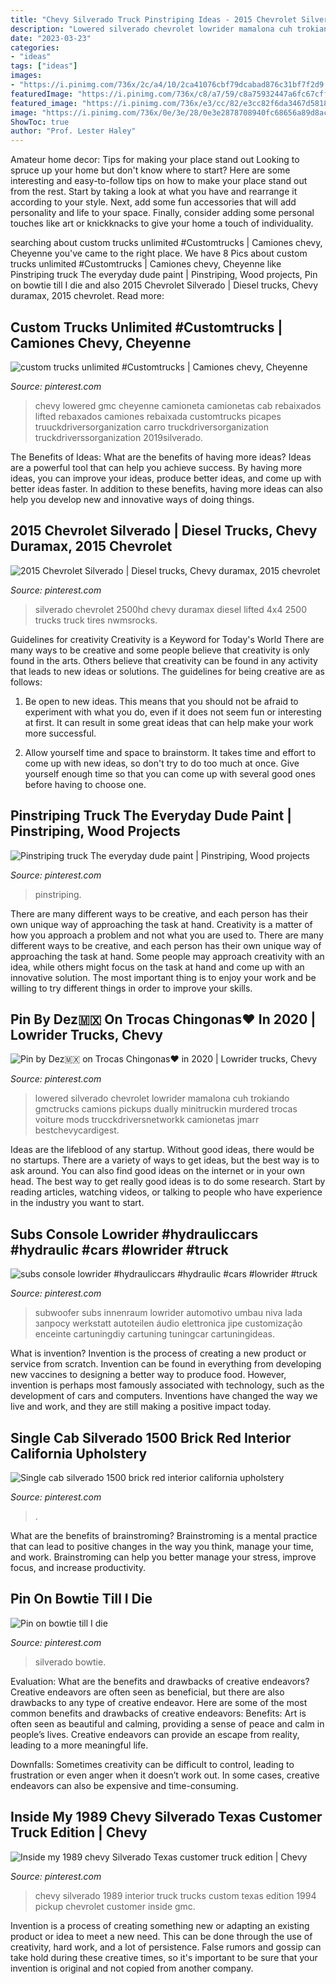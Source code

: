 ```yaml
---
title: "Chevy Silverado Truck Pinstriping Ideas - 2015 Chevrolet Silverado"
description: "Lowered silverado chevrolet lowrider mamalona cuh trokiando gmctrucks camions pickups dually minitruckin murdered trocas voiture mods trucckdriversnetworkk camionetas jmarr bestchevycardigest"
date: "2023-03-23"
categories:
- "ideas"
tags: ["ideas"]
images:
- "https://i.pinimg.com/736x/2c/a4/10/2ca41076cbf79dcabad876c31bf7f2d9.jpg"
featuredImage: "https://i.pinimg.com/736x/c8/a7/59/c8a75932447a6fc67cffd86a69be5c0f.jpg"
featured_image: "https://i.pinimg.com/736x/e3/cc/82/e3cc82f6da3467d58185cb0d308658be--tires-for-sale--chevrolet-silverado-hd.jpg"
image: "https://i.pinimg.com/736x/0e/3e/28/0e3e2878708940fc68656a89d8acc4d5.jpg"
ShowToc: true
author: "Prof. Lester Haley"
---
```



Amateur home decor: Tips for making your place stand out
Looking to spruce up your home but don't know where to start? Here are some interesting and easy-to-follow tips on how to make your place stand out from the rest. Start by taking a look at what you have and rearrange it according to your style. Next, add some fun accessories that will add personality and life to your space. Finally, consider adding some personal touches like art or knickknacks to give your home a touch of individuality.

	

		
searching about custom trucks unlimited #Customtrucks | Camiones chevy, Cheyenne you've came to the right place. We have 8 Pics about custom trucks unlimited #Customtrucks | Camiones chevy, Cheyenne like Pinstriping truck The everyday dude paint | Pinstriping, Wood projects, Pin on bowtie till I die and also 2015 Chevrolet Silverado | Diesel trucks, Chevy duramax, 2015 chevrolet. Read more:
		
    
## Custom Trucks Unlimited #Customtrucks | Camiones Chevy, Cheyenne

<img loading=lazy src="https://i.pinimg.com/736x/2c/a4/10/2ca41076cbf79dcabad876c31bf7f2d9.jpg" onerror="this.onerror=null;this.src='https://tse2.mm.bing.net/th?id=OIP.YJpOeNNZLa4rTa4ylFTcWAHaFF&amp;pid=15.1';" alt="custom trucks unlimited #Customtrucks | Camiones chevy, Cheyenne">

_Source: pinterest.com_

>chevy lowered gmc cheyenne camioneta camionetas cab rebaixados lifted rebaxados camiones rebaixada customtrucks picapes truuckdriversorganization carro truckdriversorganization truckdriverssorganization 2019silverado. 

	

The Benefits of Ideas: What are the benefits of having more ideas?
Ideas are a powerful tool that can help you achieve success. By having more ideas, you can improve your ideas, produce better ideas, and come up with better ideas faster. In addition to these benefits, having more ideas can also help you develop new and innovative ways of doing things.

    
## 2015 Chevrolet Silverado | Diesel Trucks, Chevy Duramax, 2015 Chevrolet

<img loading=lazy src="https://i.pinimg.com/736x/e3/cc/82/e3cc82f6da3467d58185cb0d308658be--tires-for-sale--chevrolet-silverado-hd.jpg" onerror="this.onerror=null;this.src='https://tse1.mm.bing.net/th?id=OIP.L5mdfctyU30DDFzLA56u0wHaE8&amp;pid=15.1';" alt="2015 Chevrolet Silverado | Diesel trucks, Chevy duramax, 2015 chevrolet">

_Source: pinterest.com_

>silverado chevrolet 2500hd chevy duramax diesel lifted 4x4 2500 trucks truck tires nwmsrocks. 

	

Guidelines for creativity
Creativity is a Keyword for Today's World
There are many ways to be creative and some people believe that creativity is only found in the arts. Others believe that creativity can be found in any activity that leads to new ideas or solutions. The guidelines for being creative are as follows:

1. Be open to new ideas. This means that you should not be afraid to experiment with what you do, even if it does not seem fun or interesting at first. It can result in some great ideas that can help make your work more successful.

2. Allow yourself time and space to brainstorm. It takes time and effort to come up with new ideas, so don't try to do too much at once. Give yourself enough time so that you can come up with several good ones before having to choose one.


    
## Pinstriping Truck The Everyday Dude Paint | Pinstriping, Wood Projects

<img loading=lazy src="https://i.pinimg.com/736x/44/b2/07/44b207eae8511cabb92e5fe78d5de57c.jpg" onerror="this.onerror=null;this.src='https://tse1.mm.bing.net/th?id=OIP.e3Ozx5AMZG7U67ch2Frm5AHaJN&amp;pid=15.1';" alt="Pinstriping truck The everyday dude paint | Pinstriping, Wood projects">

_Source: pinterest.com_

>pinstriping. 

	

There are many different ways to be creative, and each person has their own unique way of approaching the task at hand.
Creativity is a matter of how you approach a problem and not what you are used to. There are many different ways to be creative, and each person has their own unique way of approaching the task at hand. Some people may approach creativity with an idea, while others might focus on the task at hand and come up with an innovative solution. The most important thing is to enjoy your work and be willing to try different things in order to improve your skills.

    
## Pin By Dez🇲🇽 On Trocas Chingonas♥️ In 2020 | Lowrider Trucks, Chevy

<img loading=lazy src="https://i.pinimg.com/736x/22/62/74/22627448605c2aa4cd7b599f78f14734.jpg" onerror="this.onerror=null;this.src='https://tse3.mm.bing.net/th?id=OIP.YR5J6QiDWVRigTQq2gmdfwHaHF&amp;pid=15.1';" alt="Pin by Dez🇲🇽 on Trocas Chingonas♥️ in 2020 | Lowrider trucks, Chevy">

_Source: pinterest.com_

>lowered silverado chevrolet lowrider mamalona cuh trokiando gmctrucks camions pickups dually minitruckin murdered trocas voiture mods trucckdriversnetworkk camionetas jmarr bestchevycardigest. 

	

Ideas are the lifeblood of any startup. Without good ideas, there would be no startups. There are a variety of ways to get ideas, but the best way is to ask around. You can also find good ideas on the internet or in your own head. The best way to get really good ideas is to do some research. Start by reading articles, watching videos, or talking to people who have experience in the industry you want to start.

    
## Subs Console Lowrider #hydrauliccars #hydraulic #cars #lowrider #truck

<img loading=lazy src="https://i.pinimg.com/736x/74/f4/95/74f495eae5ac06d872ec75b53866ec4b.jpg" onerror="this.onerror=null;this.src='https://tse3.mm.bing.net/th?id=OIP.LRsZ0geccJ4qlK2CI_Vq4AHaJ4&amp;pid=15.1';" alt="subs console lowrider #hydrauliccars #hydraulic #cars #lowrider #truck">

_Source: pinterest.com_

>subwoofer subs innenraum lowrider automotivo umbau niva lada запросу werkstatt autoteilen áudio elettronica jipe customização enceinte cartuningdiy cartuning tuningcar cartuningideas. 

	

What is invention?
Invention is the process of creating a new product or service from scratch. Invention can be found in everything from developing new vaccines to designing a better way to produce food. However, invention is perhaps most famously associated with technology, such as the development of cars and computers. Inventions have changed the way we live and work, and they are still making a positive impact today.

    
## Single Cab Silverado 1500 Brick Red Interior California Upholstery

<img loading=lazy src="https://i.pinimg.com/736x/d1/c9/3e/d1c93edaf4591ce62f38d970a9c0d9e4.jpg" onerror="this.onerror=null;this.src='https://tse1.mm.bing.net/th?id=OIP.wUv6Z3VwfdT8pVxJdCx9YwHaHa&amp;pid=15.1';" alt="Single cab silverado 1500 brick red interior california upholstery">

_Source: pinterest.com_

>. 

	

What are the benefits of brainstroming?
Brainstroming is a mental practice that can lead to positive changes in the way you think, manage your time, and work. Brainstroming can help you better manage your stress, improve focus, and increase productivity.

    
## Pin On Bowtie Till I Die

<img loading=lazy src="https://i.pinimg.com/736x/0e/3e/28/0e3e2878708940fc68656a89d8acc4d5.jpg" onerror="this.onerror=null;this.src='https://tse1.mm.bing.net/th?id=OIP.30wm0eNtM1l7zM_DZZEtWgHaGL&amp;pid=15.1';" alt="Pin on bowtie till I die">

_Source: pinterest.com_

>silverado bowtie. 

	

Evaluation: What are the benefits and drawbacks of creative endeavors?
Creative endeavors are often seen as beneficial, but there are also drawbacks to any type of creative endeavor. Here are some of the most common benefits and drawbacks of creative endeavors: 
Benefits: Art is often seen as beautiful and calming, providing a sense of peace and calm in people’s lives. Creative endeavors can provide an escape from reality, leading to a more meaningful life.

Downfalls: Sometimes creativity can be difficult to control, leading to frustration or even anger when it doesn’t work out. In some cases, creative endeavors can also be expensive and time-consuming.

    
## Inside My 1989 Chevy Silverado Texas Customer Truck Edition | Chevy

<img loading=lazy src="https://i.pinimg.com/736x/c8/a7/59/c8a75932447a6fc67cffd86a69be5c0f.jpg" onerror="this.onerror=null;this.src='https://tse1.mm.bing.net/th?id=OIP.pKsTMcMFn5DaAVIFEoCc4gHaFj&amp;pid=15.1';" alt="Inside my 1989 chevy Silverado Texas customer truck edition | Chevy">

_Source: pinterest.com_

>chevy silverado 1989 interior truck trucks custom texas edition 1994 pickup chevrolet customer inside gmc. 

	

Invention is a process of creating something new or adapting an existing product or idea to meet a new need. This can be done through the use of creativity, hard work, and a lot of persistence. False rumors and gossip can take hold during these creative times, so it's important to be sure that your invention is original and not copied from another company.

